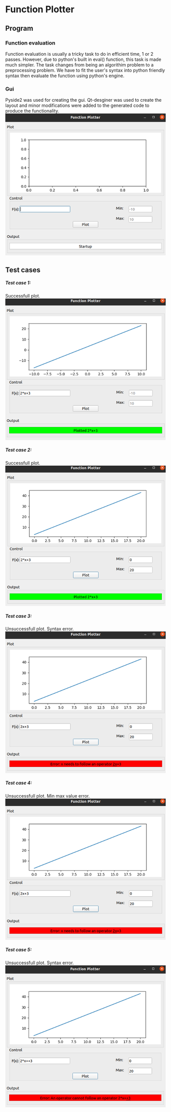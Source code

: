 # Function Plotter
## Program
### Function evaluation
Function evaluation is usually a tricky task to do in efficient time, 1 or 2 passes. However, due to python's built in eval() function, this task is made much simpler. The task changes from being an algorithim problem to a preprocessing problem. We have to fit the user's syntax into python friendly syntax then evaluate the function using python's engine.

### Gui
Pyside2 was used for creating the gui. Qt-desginer was used to create the layout and minor modifications were added to the generated code to produce the functionality.
![Main window](images/fp_main.png)

## Test cases
##### Test case 1: 
Successfull plot.
![Success](images/valid1.png)

##### Test case 2: 
Successfull plot.
![Success](images/valid2.png)

##### Test case 3:
Unsuccessfull plot. Syntax error.
![Success](images/invalid1.png)

##### Test case 4:
Unsuccessfull plot. Min max value error.
![Success](images/invalid1.png)

##### Test case 5:
Unsuccessfull plot. Syntax error.
![Success](images/invalid3.png)